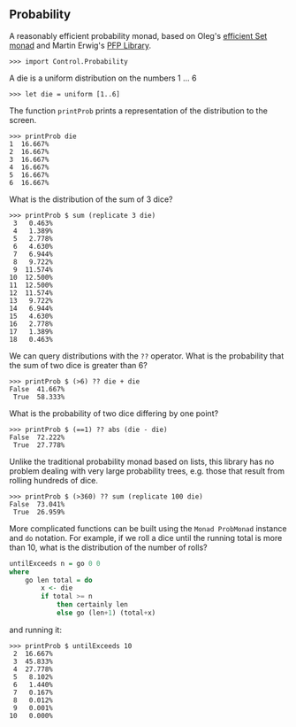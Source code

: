 ## Probability

 A reasonably efficient probability monad, based on Oleg's [efficient Set monad](http://www.haskell.org/pipermail/haskell-cafe/2013-April/107607.html) and Martin Erwig's [PFP Library](http://web.engr.oregonstate.edu/~erwig/pfp/).

    >>> import Control.Probability

A die is a uniform distribution on the numbers 1 ... 6

    >>> let die = uniform [1..6]

The function `printProb` prints a representation of the distribution to the screen.

    >>> printProb die
    1  16.667%
    2  16.667%
    3  16.667%
    4  16.667%
    5  16.667%
    6  16.667%

What is the distribution of the sum of 3 dice?

    >>> printProb $ sum (replicate 3 die)
     3   0.463%
     4   1.389%
     5   2.778%
     6   4.630%
     7   6.944%
     8   9.722%
     9  11.574%
    10  12.500%
    11  12.500%
    12  11.574%
    13   9.722%
    14   6.944%
    15   4.630%
    16   2.778%
    17   1.389%
    18   0.463%

We can query distributions with the `??` operator. What is the probability that the sum of two dice is greater than 6?

    >>> printProb $ (>6) ?? die + die
    False  41.667%
     True  58.333%

What is the probability of two dice differing by one point?

    >>> printProb $ (==1) ?? abs (die - die)
    False  72.222%
     True  27.778%

Unlike the traditional probability monad based on lists, this library has no problem dealing with very large probability trees, e.g. those that result from rolling hundreds of dice.

    >>> printProb $ (>360) ?? sum (replicate 100 die)
    False  73.041%
     True  26.959%

More complicated functions can be built using the `Monad ProbMonad` instance and `do` notation. For example, if we roll a dice until the running total is more than 10, what is the distribution of the number of rolls?

```haskell
untilExceeds n = go 0 0
where
    go len total = do
        x <- die
        if total >= n
            then certainly len
            else go (len+1) (total+x)
```

and running it:

    >>> printProb $ untilExceeds 10
     2  16.667%
     3  45.833%
     4  27.778%
     5   8.102%
     6   1.440%
     7   0.167%
     8   0.012%
     9   0.001%
    10   0.000%


